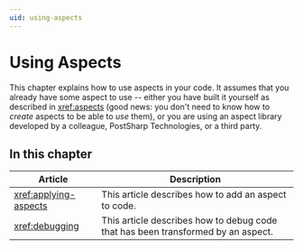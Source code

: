 ```yaml
---
uid: using-aspects
---
```


# Using Aspects
 
 This chapter explains how to use aspects in your code. It assumes that you already have some aspect to use -- either you have built it yourself as described in <xref:aspects> (good news: you don't need to know how to _create_  aspects to be able to _use_ them), or you are using an aspect library developed by a colleague, PostSharp Technologies, or a third party.

## In this chapter

| Article                 | Description                                                                                                                                            |
|-------------------------|--------------------------------------------------------------------------------------------------------------------------------------------------------|
| <xref:applying-aspects> | This article describes how to add an aspect to code.    |
| <xref:debugging> | This article describes how to debug code that has been transformed by an aspect.    |

